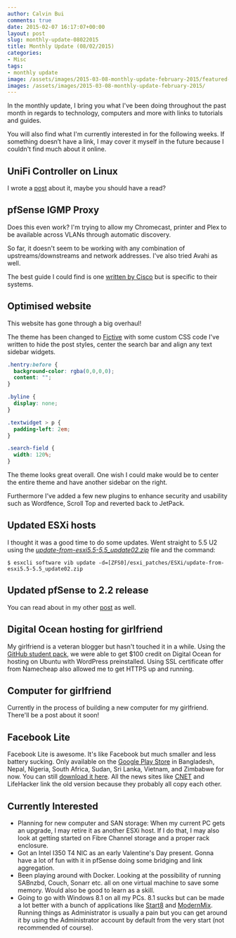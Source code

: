 ```yaml
---
author: Calvin Bui
comments: true
date: 2015-02-07 16:17:07+00:00
layout: post
slug: monthly-update-08022015
title: Monthly Update (08/02/2015)
categories:
- Misc
tags:
- monthly update
image: /assets/images/2015-03-08-monthly-update-february-2015/featured-image.jpg 
images: /assets/images/2015-03-08-monthly-update-february-2015/
---
```


In the monthly update, I bring you what I've been doing throughout the past month in regards to technology, computers and more with links to tutorials and guides.

You will also find what I'm currently interested in for the following weeks. If something doesn’t have a link, I may cover it myself in the future because I couldn't find much about it online.

<!-- more -->

## UniFi Controller on Linux

I wrote a [post](/install-unifi-controller-ubuntu/) about it, maybe you should have a read?

## pfSense IGMP Proxy

Does this even work? I'm trying to allow my Chromecast, printer and Plex to be available across VLANs through automatic discovery.

So far, it doesn't seem to be working with any combination of upstreams/downstreams and network addresses. I've also tried Avahi as well.

The best guide I could find is one [written by Cisco](http://www.cisco.com/c/en/us/td/docs/wireless/controller/technotes/7-6/chromecastDG76/ChromecastDG76.html) but is specific to their systems.

## Optimised website

This website has gone through a big overhaul!

The theme has been changed to [Fictive](https://theme.wordpress.com/themes/fictive/) with some custom CSS code I've written to hide the post styles, center the search bar and align any text sidebar widgets.

```css
.hentry:before {
  background-color: rgba(0,0,0,0);
  content: "";
}

.byline {
  display: none;
}

.textwidget > p {
  padding-left: 2em;
}

.search-field {
  width: 120%;
}
```

The theme looks great overall. One wish I could make would be to center the entire theme and have another sidebar on the right.

Furthermore I've added a few new plugins to enhance security and usability such as Wordfence, Scroll Top and reverted back to JetPack.

## Updated ESXi hosts

I thought it was a good time to do some updates. Went straight to 5.5 U2 using the [_update-from-esxi5.5-5.5_update02.zip_](https://my.vmware.com/group/vmware/patch#search) file and the command:

```terminal
$ esxcli software vib update -d=[ZFS0]/esxi_patches/ESXi/update-from-esxi5.5-5.5_update02.zip
```

## Updated pfSense to 2.2 release

You can read about in my other [post](/upgrade-pfsense-2-2-vmware/) as well.

## Digital Ocean hosting for girlfriend

My girlfriend is a veteran blogger but hasn't touched it in a while. Using the [GitHub student pack](https://education.github.com/pack/offers), we were able to get $100 credit on Digital Ocean for hosting on Ubuntu with WordPress preinstalled. Using SSL certificate offer from Namecheap also allowed me to get HTTPS up and running.

## Computer for girlfriend

Currently in the process of building a new computer for my girlfriend. There'll be a post about it soon!

## Facebook Lite

Facebook Lite is awesome. It's like Facebook but much smaller and less battery sucking. Only available on the [Google Play Store](https://play.google.com/store/apps/details?id=com.facebook.lite) in Bangladesh, Nepal, Nigeria, South Africa, Sudan, Sri Lanka, Vietnam, and Zimbabwe for now. You can still [download it here](http://www.apkmirror.com/apk/facebook-2/lite/facebook-lite-1-4-0-6-14-apk/). All the news sites like [CNET](http://www.cnet.com/au/how-to/get-facebook-lite-for-your-android-device/) and LifeHacker link the old version because they probably all copy each other.

## Currently Interested

* Planning for new computer and SAN storage: When my current PC gets an upgrade, I may retire it as another ESXi host. If I do that, I may also look at getting started on Fibre Channel storage and a proper rack enclosure.
* Got an Intel I350 T4 NIC as an early Valentine's Day present. Gonna have a lot of fun with it in pfSense doing some bridging and link aggregation.
* Been playing around with Docker. Looking at the possibility of running SABnzbd, Couch, Sonarr etc. all on one virtual machine to save some memory. Would also be good to learn as a skill.
* Going to go with Windows 8.1 on all my PCs. 8.1 sucks but can be made a lot better with a bunch of applications like [Start8](http://www.stardock.com/products/start8/) and [ModernMix](http://www.stardock.com/products/ModernMix/). Running things as Administrator is usually a pain but you can get around it by using the Administrator account by default from the very start (not recommended of course).
